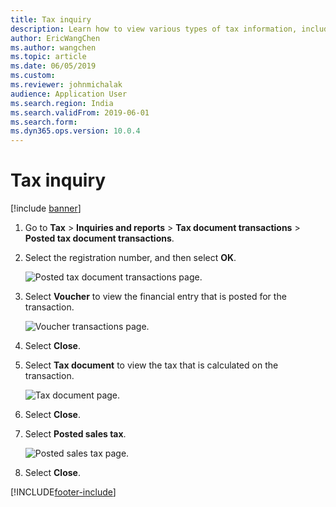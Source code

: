 ```yaml
---
title: Tax inquiry
description: Learn how to view various types of tax information, including a step-by-step process detailing how to initiate a tax inquiry.
author: EricWangChen
ms.author: wangchen
ms.topic: article
ms.date: 06/05/2019
ms.custom:
ms.reviewer: johnmichalak 
audience: Application User 
ms.search.region: India
ms.search.validFrom: 2019-06-01
ms.search.form:
ms.dyn365.ops.version: 10.0.4
---
```


# Tax inquiry

[!include [banner](../../includes/banner.md)]

1. Go to **Tax** \> **Inquiries and reports** \> **Tax document transactions** \> **Posted tax document transactions**.
2. Select the registration number, and then select **OK**.

    ![Posted tax document transactions page.](../media/Capture2019052111_upd.png)

3. Select **Voucher** to view the financial entry that is posted for the transaction.

    ![Voucher transactions page.](../media/Capture2019052112_upd.png)

4. Select **Close**.
5. Select **Tax document** to view the tax that is calculated on the transaction.

    ![Tax document page.](../media/Capture2019052113_upd.png)

6. Select **Close**.
7. Select **Posted sales tax**.

    ![Posted sales tax page.](../media/Capture2019052114_upd.png)

8. Select **Close**.


[!INCLUDE[footer-include](../../../includes/footer-banner.md)]
